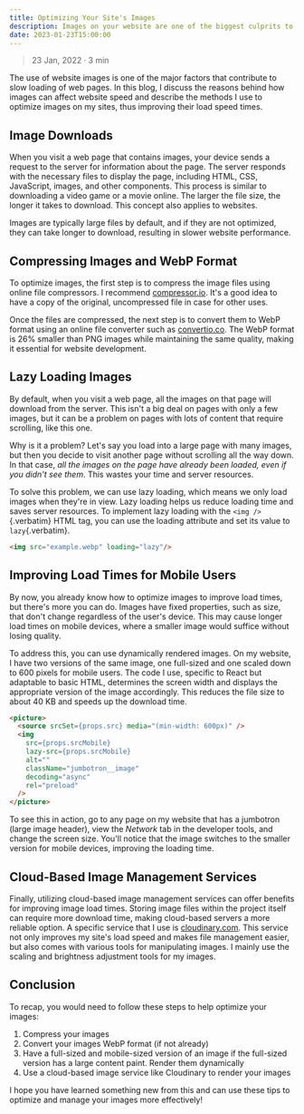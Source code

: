 ```yaml
---
title: Optimizing Your Site's Images
description: Images on your website are one of the biggest culprits to slowing down your website. In this blog, I will discuss how I optimize my website's images to improve load speed.
date: 2023-01-23T15:00:00
---
```


> 23 Jan, 2022 · 3 min

The use of website images is one of the major factors that contribute to
slow loading of web pages. In this blog, I discuss the reasons behind
how images can affect website speed and describe the methods I use to
optimize images on my sites, thus improving their load speed times.

## Image Downloads

When you visit a web page that contains images, your device sends a
request to the server for information about the page. The server
responds with the necessary files to display the page, including HTML,
CSS, JavaScript, images, and other components. This process is similar
to downloading a video game or a movie online. The larger the file size,
the longer it takes to download. This concept also applies to websites.

Images are typically large files by default, and if they are not
optimized, they can take longer to download, resulting in slower website
performance.

## Compressing Images and WebP Format

To optimize images, the first step is to compress the image files using
online file compressors. I recommend
[compressor.io](https://compressor.io/). It\'s a good idea to have a
copy of the original, uncompressed file in case for other uses.

Once the files are compressed, the next step is to convert them to WebP
format using an online file converter such as
[convertio.co](https://convertio.co/). The WebP format is 26% smaller
than PNG images while maintaining the same quality, making it essential
for website development.

## Lazy Loading Images

By default, when you visit a web page, all the images on that page will
download from the server. This isn\'t a big deal on pages with only a
few images, but it can be a problem on pages with lots of content that
require scrolling, like this one.

Why is it a problem? Let\'s say you load into a large page with many
images, but then you decide to visit another page without scrolling all
the way down. In that case, _all the images on the page have already
been loaded, even if you didn\'t see them_. This wastes your time and
server resources.

To solve this problem, we can use lazy loading, which means we only load
images when they\'re in view. Lazy loading helps us reduce loading time
and saves server resources. To implement lazy loading with the
`<img />`{.verbatim} HTML tag, you can use the loading attribute and set
its value to `lazy`{.verbatim}.

```html
<img src="example.webp" loading="lazy"/>
```

## Improving Load Times for Mobile Users

By now, you already know how to optimize images to improve load times,
but there\'s more you can do. Images have fixed properties, such as
size, that don\'t change regardless of the user\'s device. This may
cause longer load times on mobile devices, where a smaller image would
suffice without losing quality.

To address this, you can use dynamically rendered images. On my website,
I have two versions of the same image, one full-sized and one scaled
down to 600 pixels for mobile users. The code I use, specific to React
but adaptable to basic HTML, determines the screen width and displays
the appropriate version of the image accordingly. This reduces the file
size to about 40 KB and speeds up the download time.

```html
<picture>
  <source srcSet={props.src} media="(min-width: 600px)" />
  <img
    src={props.srcMobile}
    lazy-src={props.srcMobile}
    alt=""
    className="jumbotron__image"
    decoding="async"
    rel="preload"
  />
</picture>
```

To see this in action, go to any page on my website that has a jumbotron
(large image header), view the _Network_ tab in the developer tools, and
change the screen size. You\'ll notice that the image switches to the
smaller version for mobile devices, improving the loading time.

## Cloud-Based Image Management Services

Finally, utilizing cloud-based image management services can offer
benefits for improving image load times. Storing image files within the
project itself can require more download time, making cloud-based
servers a more reliable option. A specific service that I use is
[cloudinary.com](https://cloudinary.com/). This service not only
improves my site\'s load speed and makes file management easier, but
also comes with various tools for manipulating images. I mainly use the
scaling and brightness adjustment tools for my images.

## Conclusion

To recap, you would need to follow these steps to help optimize your
images:

1.  Compress your images
2.  Convert your images WebP format (if not already)
3.  Have a full-sized and mobile-sized version of an image if the
    full-sized version has a large content paint. Render them
    dynamically
4.  Use a cloud-based image service like Cloudinary to render your
    images

I hope you have learned something new from this and can use these tips
to optimize and manage your images more effectively!
